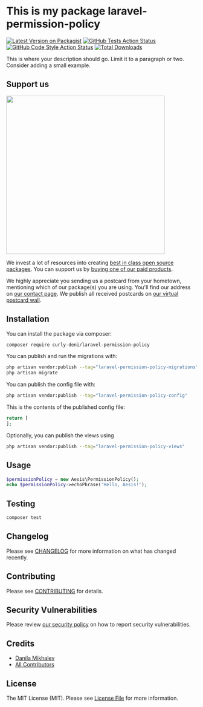 # This is my package laravel-permission-policy

[![Latest Version on Packagist](https://img.shields.io/packagist/v/curly-deni/laravel-permission-policy.svg?style=flat-square)](https://packagist.org/packages/curly-deni/laravel-permission-policy)
[![GitHub Tests Action Status](https://img.shields.io/github/actions/workflow/status/curly-deni/laravel-permission-policy/run-tests.yml?branch=main&label=tests&style=flat-square)](https://github.com/curly-deni/laravel-permission-policy/actions?query=workflow%3Arun-tests+branch%3Amain)
[![GitHub Code Style Action Status](https://img.shields.io/github/actions/workflow/status/curly-deni/laravel-permission-policy/fix-php-code-style-issues.yml?branch=main&label=code%20style&style=flat-square)](https://github.com/curly-deni/laravel-permission-policy/actions?query=workflow%3A"Fix+PHP+code+style+issues"+branch%3Amain)
[![Total Downloads](https://img.shields.io/packagist/dt/curly-deni/laravel-permission-policy.svg?style=flat-square)](https://packagist.org/packages/curly-deni/laravel-permission-policy)

This is where your description should go. Limit it to a paragraph or two. Consider adding a small example.

## Support us

[<img src="https://github-ads.s3.eu-central-1.amazonaws.com/laravel-permission-policy.jpg?t=1" width="419px" />](https://spatie.be/github-ad-click/laravel-permission-policy)

We invest a lot of resources into creating [best in class open source packages](https://spatie.be/open-source). You can support us by [buying one of our paid products](https://spatie.be/open-source/support-us).

We highly appreciate you sending us a postcard from your hometown, mentioning which of our package(s) you are using. You'll find our address on [our contact page](https://spatie.be/about-us). We publish all received postcards on [our virtual postcard wall](https://spatie.be/open-source/postcards).

## Installation

You can install the package via composer:

```bash
composer require curly-deni/laravel-permission-policy
```

You can publish and run the migrations with:

```bash
php artisan vendor:publish --tag="laravel-permission-policy-migrations"
php artisan migrate
```

You can publish the config file with:

```bash
php artisan vendor:publish --tag="laravel-permission-policy-config"
```

This is the contents of the published config file:

```php
return [
];
```

Optionally, you can publish the views using

```bash
php artisan vendor:publish --tag="laravel-permission-policy-views"
```

## Usage

```php
$permissionPolicy = new Aesis\PermissionPolicy();
echo $permissionPolicy->echoPhrase('Hello, Aesis!');
```

## Testing

```bash
composer test
```

## Changelog

Please see [CHANGELOG](CHANGELOG.md) for more information on what has changed recently.

## Contributing

Please see [CONTRIBUTING](CONTRIBUTING.md) for details.

## Security Vulnerabilities

Please review [our security policy](../../security/policy) on how to report security vulnerabilities.

## Credits

- [Danila Mikhalev](https://github.com/curly-deni)
- [All Contributors](../../contributors)

## License

The MIT License (MIT). Please see [License File](LICENSE.md) for more information.
